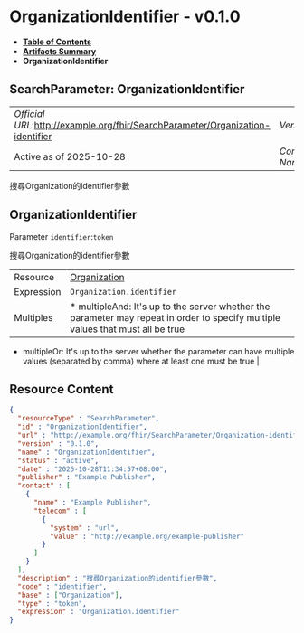 # OrganizationIdentifier - v0.1.0

* [**Table of Contents**](toc.md)
* [**Artifacts Summary**](artifacts.md)
* **OrganizationIdentifier**

## SearchParameter: OrganizationIdentifier 

| | |
| :--- | :--- |
| *Official URL*:http://example.org/fhir/SearchParameter/Organization-identifier | *Version*:0.1.0 |
| Active as of 2025-10-28 | *Computable Name*:OrganizationIdentifier |

 
搜尋Organization的identifier參數 

## OrganizationIdentifier

Parameter `identifier`:`token`

搜尋Organization的identifier參數

| | |
| :--- | :--- |
| Resource | [Organization](http://hl7.org/fhir/R4/organization.html) |
| Expression | `Organization.identifier` |
| Multiples | * multipleAnd: It's up to the server whether the parameter may repeat in order to specify multiple values that must all be true
* multipleOr: It's up to the server whether the parameter can have multiple values (separated by comma) where at least one must be true
 |



## Resource Content

```json
{
  "resourceType" : "SearchParameter",
  "id" : "OrganizationIdentifier",
  "url" : "http://example.org/fhir/SearchParameter/Organization-identifier",
  "version" : "0.1.0",
  "name" : "OrganizationIdentifier",
  "status" : "active",
  "date" : "2025-10-28T11:34:57+08:00",
  "publisher" : "Example Publisher",
  "contact" : [
    {
      "name" : "Example Publisher",
      "telecom" : [
        {
          "system" : "url",
          "value" : "http://example.org/example-publisher"
        }
      ]
    }
  ],
  "description" : "搜尋Organization的identifier參數",
  "code" : "identifier",
  "base" : ["Organization"],
  "type" : "token",
  "expression" : "Organization.identifier"
}

```
